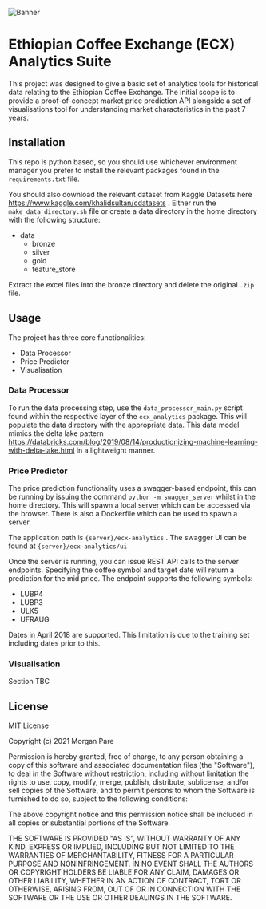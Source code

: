 ![Banner](https://images.unsplash.com/photo-1524350876685-274059332603?ixid=MnwxMjA3fDB8MHxwaG90by1wYWdlfHx8fGVufDB8fHx8&ixlib=rb-1.2.1&auto=format&fit=crop&w=751&q=80)

# Ethiopian Coffee Exchange (ECX) Analytics Suite

This project was designed to give a basic set of analytics tools for historical data relating to the Ethiopian Coffee Exchange. The initial scope is to provide a proof-of-concept market price prediction API alongside a set of visualisations tool for understanding market characteristics in the past 7 years.

## Installation

This repo is python based, so you should use whichever environment manager you prefer to install the relevant packages found in the `requirements.txt` file.

You should also download the relevant dataset from Kaggle Datasets here https://www.kaggle.com/khalidsultan/cdatasets . Either run the `make_data_directory.sh` file or create a data directory in the home directory with the following structure:
- data
  - bronze
  - silver
  - gold
  - feature_store

Extract the excel files into the bronze directory and delete the original `.zip` file.

## Usage

The project has three core functionalities:
* Data Processor
* Price Predictor
* Visualisation

### Data Processor
To run the data processing step, use the `data_processor_main.py` script found within the respective layer of the `ecx_analytics` package. This will populate the data directory with the appropriate data. This data model mimics the delta lake pattern https://databricks.com/blog/2019/08/14/productionizing-machine-learning-with-delta-lake.html in a lightweight manner.

### Price Predictor

The price prediction functionality uses a swagger-based endpoint, this can be running by issuing the command `python -m swagger_server` whilst in the home directory. This will spawn a local server which can be accessed via the browser. There is also a Dockerfile which can be used to spawn a server. 

The application path is `{server}/ecx-analytics` . The swagger UI can be found at `{server}/ecx-analytics/ui`

Once the server is running, you can issue REST API calls to the server endpoints. Specifying the coffee symbol and target date will return a prediction for the mid price. The endpoint supports the following symbols:
* LUBP4
* LUBP3
* ULK5
* UFRAUG

Dates in April 2018 are supported. This limitation is due to the training set including dates prior to this.

### Visualisation
Section TBC

## License

  
MIT License

Copyright (c) 2021 Morgan Pare

Permission is hereby granted, free of charge, to any person obtaining a copy
of this software and associated documentation files (the "Software"), to deal
in the Software without restriction, including without limitation the rights
to use, copy, modify, merge, publish, distribute, sublicense, and/or sell
copies of the Software, and to permit persons to whom the Software is
furnished to do so, subject to the following conditions:

The above copyright notice and this permission notice shall be included in all
copies or substantial portions of the Software.

THE SOFTWARE IS PROVIDED "AS IS", WITHOUT WARRANTY OF ANY KIND, EXPRESS OR
IMPLIED, INCLUDING BUT NOT LIMITED TO THE WARRANTIES OF MERCHANTABILITY,
FITNESS FOR A PARTICULAR PURPOSE AND NONINFRINGEMENT. IN NO EVENT SHALL THE
AUTHORS OR COPYRIGHT HOLDERS BE LIABLE FOR ANY CLAIM, DAMAGES OR OTHER
LIABILITY, WHETHER IN AN ACTION OF CONTRACT, TORT OR OTHERWISE, ARISING FROM,
OUT OF OR IN CONNECTION WITH THE SOFTWARE OR THE USE OR OTHER DEALINGS IN THE
SOFTWARE.

